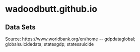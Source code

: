 # wadoodbutt.github.io
## Data Sets
Source: https://www.worldbank.org/en/home -- gdpdataglobal; globalsuicidedata; statesgdp; statessuicide
